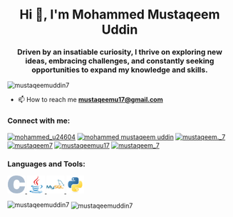 <h1 align="center">Hi 👋, I'm Mohammed Mustaqeem Uddin</h1>
<h3 align="center">Driven by an insatiable curiosity, I thrive on exploring new ideas, embracing challenges, and constantly seeking opportunities to expand my knowledge and skills.</h3>

<p align="left"> <img src="https://komarev.com/ghpvc/?username=mustaqeemuddin7&label=Profile%20views&color=0e75b6&style=flat" alt="mustaqeemuddin7" /> </p>

- 📫 How to reach me **mustaqeemu17@gmail.com**

<h3 align="left">Connect with me:</h3>
<p align="left">
<a href="https://twitter.com/mohammed_u24604" target="blank"><img align="center" src="https://raw.githubusercontent.com/rahuldkjain/github-profile-readme-generator/master/src/images/icons/Social/twitter.svg" alt="mohammed_u24604" height="30" width="40" /></a>
<a href="https://linkedin.com/in/mohammed mustaqeem uddin" target="blank"><img align="center" src="https://raw.githubusercontent.com/rahuldkjain/github-profile-readme-generator/master/src/images/icons/Social/linked-in-alt.svg" alt="mohammed mustaqeem uddin" height="30" width="40" /></a>
<a href="https://instagram.com/mustaqeem._7" target="blank"><img align="center" src="https://raw.githubusercontent.com/rahuldkjain/github-profile-readme-generator/master/src/images/icons/Social/instagram.svg" alt="mustaqeem._7" height="30" width="40" /></a>
<a href="https://www.codechef.com/users/mustaqeem7" target="blank"><img align="center" src="https://cdn.jsdelivr.net/npm/simple-icons@3.1.0/icons/codechef.svg" alt="mustaqeem7" height="30" width="40" /></a>
<a href="https://www.hackerrank.com/mustaqeemu17" target="blank"><img align="center" src="https://raw.githubusercontent.com/rahuldkjain/github-profile-readme-generator/master/src/images/icons/Social/hackerrank.svg" alt="mustaqeemuu17" height="30" width="40" /></a>
<a href="https://www.leetcode.com/mustaqeem_7" target="blank"><img align="center" src="https://raw.githubusercontent.com/rahuldkjain/github-profile-readme-generator/master/src/images/icons/Social/leet-code.svg" alt="mustaqeem_7" height="30" width="40" /></a>
</p>

<h3 align="left">Languages and Tools:</h3>
<p align="left"> <a href="https://www.cprogramming.com/" target="_blank" rel="noreferrer"> <img src="https://raw.githubusercontent.com/devicons/devicon/master/icons/c/c-original.svg" alt="c" width="40" height="40"/> </a> <a href="https://www.java.com" target="_blank" rel="noreferrer"> <img src="https://raw.githubusercontent.com/devicons/devicon/master/icons/java/java-original.svg" alt="java" width="40" height="40"/> </a> <a href="https://www.mysql.com/" target="_blank" rel="noreferrer"> <img src="https://raw.githubusercontent.com/devicons/devicon/master/icons/mysql/mysql-original-wordmark.svg" alt="mysql" width="40" height="40"/> </a> <a href="https://www.python.org" target="_blank" rel="noreferrer"> <img src="https://raw.githubusercontent.com/devicons/devicon/master/icons/python/python-original.svg" alt="python" width="40" height="40"/> </a> </p>

<p><img align="left" src="https://github-readme-stats.vercel.app/api/top-langs?username=mustaqeemuddin7&show_icons=true&locale=en&layout=compact" alt="mustaqeemuddin7" /></p>

<p>&nbsp;<img align="center" src="https://github-readme-stats.vercel.app/api?username=mustaqeemuddin7&show_icons=true&locale=en" alt="mustaqeemuddin7" /></p>
